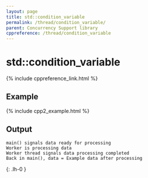 ```yaml
---
layout: page
title: std::condition_variable
permalink: /thread/condition_variable/
parent: Concurrency Support library
cppreference: /thread/condition_variable
---
```


# std::condition_variable

{% include cppreference_link.html %}

## Example

{% include cpp2_example.html %}

## Output

```
main() signals data ready for processing
Worker is processing data
Worker thread signals data processing completed
Back in main(), data = Example data after processing
```
{: .lh-0 }